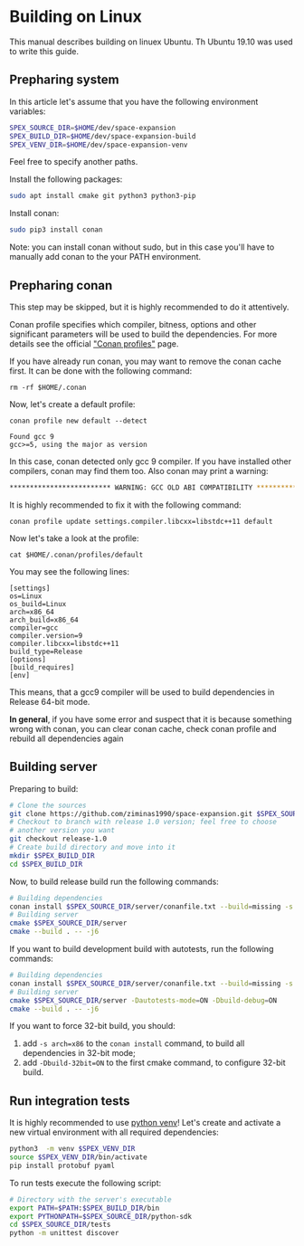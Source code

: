 
# Building on Linux
This manual describes building on linuex Ubuntu. Th Ubuntu 19.10 was used to write this guide.

## Prepharing system
In this article let's assume that you have the following environment variables:
```bash
SPEX_SOURCE_DIR=$HOME/dev/space-expansion
SPEX_BUILD_DIR=$HOME/dev/space-expansion-build
SPEX_VENV_DIR=$HOME/dev/space-expansion-venv
```
Feel free to specify another paths.

Install the following packages:
```bash
sudo apt install cmake git python3 python3-pip
```

Install conan:
```bash
sudo pip3 install conan
```
Note: you can install conan without sudo, but in this case you'll have to manually add conan to the your PATH environment.


## Prepharing conan
This step may be skipped, but it is highly recommended to do it attentively.

Conan profile specifies which compiler, bitness, options and other significant parameters will be used to build the dependencies. For more details see the official ["Conan profiles"](https://docs.conan.io/en/latest/reference/profiles.html) page.

If you have already run conan, you may want to remove the conan cache first. It can be done with the following command:
```
rm -rf $HOME/.conan
```
Now, let's create a default profile:
```
conan profile new default --detect

Found gcc 9
gcc>=5, using the major as version
```
In this case, conan detected only gcc 9 compiler. If you have installed other compilers, conan may find them too. Also conan may print a warning:
```bash
************************* WARNING: GCC OLD ABI COMPATIBILITY ***********************
```
It is highly recommended to fix it with the following command:
```
conan profile update settings.compiler.libcxx=libstdc++11 default
```

Now let's take a look at the profile:
```
cat $HOME/.conan/profiles/default
```

You may see the following lines:
```
[settings]
os=Linux
os_build=Linux
arch=x86_64
arch_build=x86_64
compiler=gcc
compiler.version=9
compiler.libcxx=libstdc++11
build_type=Release
[options]
[build_requires]
[env]
```
This means, that a gcc9 compiler will be used to build dependencies in Release 64-bit mode.

**In general**, if you have some error and suspect that it is because something wrong with conan, you can clear conan cache, check conan profile and rebuild all dependencies again

## Building server
Preparing to build:
```bash
# Clone the sources
git clone https://github.com/ziminas1990/space-expansion.git $SPEX_SOURCE_DIR
# Checkout to branch with release 1.0 version; feel free to choose
# another version you want
git checkout release-1.0
# Create build directory and move into it
mkdir $SPEX_BUILD_DIR
cd $SPEX_BUILD_DIR
```

Now, to build release build run the following commands:
```bash
# Building dependencies
conan install $SPEX_SOURCE_DIR/server/conanfile.txt --build=missing -s build_type=Release
# Building server
cmake $SPEX_SOURCE_DIR/server
cmake --build . -- -j6
```

If you want to build development build with autotests, run the following commands:
```bash
# Building dependencies
conan install $SPEX_SOURCE_DIR/server/conanfile.txt --build=missing -s build_type=Debug
# Building server
cmake $SPEX_SOURCE_DIR/server -Dautotests-mode=ON -Dbuild-debug=ON
cmake --build . -- -j6
```

If you want to force 32-bit build, you should:
1. add `-s arch=x86` to the `conan install` command, to build all dependencies in 32-bit mode;
2. add `-Dbuild-32bit=ON` to the first cmake command, to configure 32-bit build.

## Run integration tests
It is highly recommended to use [python venv](https://docs.python.org/3/library/venv.html)! Let's create and activate a new virtual environment with all required dependencies:
```bash
python3  -m venv $SPEX_VENV_DIR
source $SPEX_VENV_DIR/bin/activate
pip install protobuf pyaml
```

To run tests execute the following script:
```bash
# Directory with the server's executable
export PATH=$PATH:$SPEX_BUILD_DIR/bin
export PYTHONPATH=$SPEX_SOURCE_DIR/python-sdk
cd $SPEX_SOURCE_DIR/tests
python -m unittest discover
